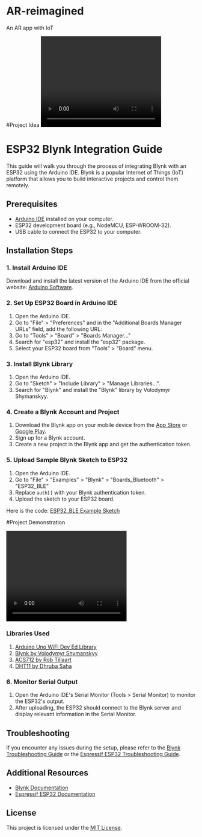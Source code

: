 # AR-reimagined
An AR app with IoT

#Project Idea
<video width="320" height="240" controls>
  <source src="https://github.com/Samuel-2552/AR-reimagined/blob/main/Project%20Demo/EDUARIOT.mp4" type="video/mp4">
Your browser does not support the video tag.
</video>
# ESP32 Blynk Integration Guide

This guide will walk you through the process of integrating Blynk with an ESP32 using the Arduino IDE. Blynk is a popular Internet of Things (IoT) platform that allows you to build interactive projects and control them remotely.

## Prerequisites

- [Arduino IDE](https://www.arduino.cc/en/Main/Software) installed on your computer.
- ESP32 development board (e.g., NodeMCU, ESP-WROOM-32).
- USB cable to connect the ESP32 to your computer.

## Installation Steps

### 1. Install Arduino IDE

Download and install the latest version of the Arduino IDE from the official website: [Arduino Software](https://www.arduino.cc/en/Main/Software).

### 2. Set Up ESP32 Board in Arduino IDE

1. Open the Arduino IDE.
2. Go to "File" > "Preferences" and in the "Additional Boards Manager URLs" field, add the following URL:
3. Go to "Tools" > "Board" > "Boards Manager..."
4. Search for "esp32" and install the "esp32" package.
5. Select your ESP32 board from "Tools" > "Board" menu.

### 3. Install Blynk Library

1. Open the Arduino IDE.
2. Go to "Sketch" > "Include Library" > "Manage Libraries...".
3. Search for "Blynk" and install the "Blynk" library by Volodymyr Shymanskyy.

### 4. Create a Blynk Account and Project

1. Download the Blynk app on your mobile device from the [App Store](https://apps.apple.com/us/app/blynk-iot-for-arduino-esp32/id808760481) or [Google Play](https://play.google.com/store/apps/details?id=cc.blynk).
2. Sign up for a Blynk account.
3. Create a new project in the Blynk app and get the authentication token.

### 5. Upload Sample Blynk Sketch to ESP32

1. Open the Arduino IDE.
2. Go to "File" > "Examples" > "Blynk" > "Boards_Bluetooth" > "ESP32_BLE"
3. Replace `auth[]` with your Blynk authentication token.
4. Upload the sketch to your ESP32 board.

Here is the code: [ESP32_BLE Example Sketch](ESP32_Code/Blynk_Control/Blynk_Control.ino)

#Project Demonstration

<video width="320" height="240" controls>
  <source src="https://github.com/Samuel-2552/AR-reimagined/blob/main/Project%20Demo/ARIOT.mp4" type="video/mp4">
Your browser does not support the video tag.
</video>

### Libraries Used

1. [Arduino Uno WiFi Dev Ed Library](https://github.com/arduino-libraries/ArduinoIoTCloud)
2. [Blynk by Volodymyr Shymanskyy](https://github.com/blynkkk/blynk-library)
3. [ACS712 by Rob Tillaart](https://github.com/RobTillaart/ACS712)
4. [DHT11 by Dhruba Saha](https://github.com/adafruit/DHT-sensor-library)

### 6. Monitor Serial Output

1. Open the Arduino IDE's Serial Monitor (Tools > Serial Monitor) to monitor the ESP32's output.
2. After uploading, the ESP32 should connect to the Blynk server and display relevant information in the Serial Monitor.

## Troubleshooting

If you encounter any issues during the setup, please refer to the [Blynk Troubleshooting Guide](https://docs.blynk.cc/#troubleshooting) or the [Espressif ESP32 Troubleshooting Guide](https://docs.espressif.com/projects/esp-idf/en/latest/esp32/troubleshooting/index.html).

## Additional Resources

- [Blynk Documentation](https://docs.blynk.cc/)
- [Espressif ESP32 Documentation](https://docs.espressif.com/projects/esp-idf/)

## License

This project is licensed under the [MIT License](LICENSE).

